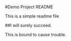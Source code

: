 #Demo Project README

This is a simple readme file

##I will surely succeed.

This is bound to cause trouble.
